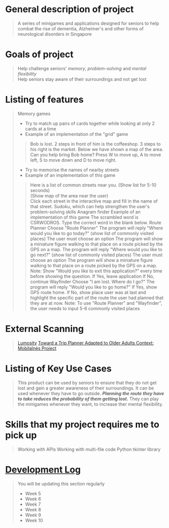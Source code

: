 # General description of project
> A series of minigames and applications designed for seniors to help combat the rise of dementia, Alzheimer's and other forms of neurological disorders in Singapore

# Goals of project
> Help challenge seniors' *memory*, *problem-solving* and *mental flexibility*  
> Help seniors stay aware of their surroundings and not get lost

# Listing of features
> Memory games  
> + Try to match up pairs of cards together while looking at only 2 cards at a time
> + Example of an implementation of the "grid" game
>> Bob is lost. 2 steps in front of him is the coffeeshop. 3 steps to his right is the market. Below we have shown a map of the area. Can you help bring Bob home? Press W to move up, A to move left, S to move down and D to move right.
> + Try to memorise the names of nearby streets
> + Example of an implementation of this game
>> Here is a list of common streets near you. (Show list for 5-10 seconds)  
>> (Show map of the area near the user)  
>> Click each street in the interactive map and fill in the name of that street.
> Sudoku, which can help strengthen the user's problem-solving skills
> Anagram finder
> Example of an implementation of this game
>> The scrambled word is CSRWODROS. Type the correct word in the blank below.
> Route Planner
>> Choose "Route Planner"
>> The program will reply "Where would you like to go today?" (show list of commonly visited places)
>> The user must choose an option
>> The program will show a miniature figure walking to that place on a route picked by the GPS on a map.
>> The program will reply "Where would you like to go next?" (show list of commonly visited places)
>> The user must choose an option
>> The program will show a miniature figure walking to that place on a route picked by the GPS on a map.
>> Note: 
>> Show "Would you like to exit this application?" every time before showing the question.
>> If Yes, leave application
>> If No, continue
> Wayfinder
>> Choose "I am lost. Where do I go?"
>> The program will reply "Would you like to go home?"
>> If Yes, show GPS route home.
>> If No, show place user was at last and highlight the specific part of the route the user had planned that they are at now.
> Note: To use "Route Planner" and "Wayfinder", the user needs to input 5-6 commonly visited places

# External Scanning
> [Lumosity](https://www.lumosity.com/en/)
> [Toward a Trip Planner Adapted to Older Adults Context: Mobilaînés Project](https://link.springer.com/chapter/10.1007/978-3-031-09593-1_8#Sec15)

# Listing of Key Use Cases
> This product can be used by seniors to ensure that they do not get lost and gain a greater awareness of their surroundings.
> It can be used whenever they have to go outside. ***Planning the route they have to take reduces the probability of them getting lost.*** They can play the minigames whenever they want, to increase ther mental flexibility.

# Skills that my project requires me to pick up
> Working with APIs
> Working with multi-file code
> Python tkinter library

# [Development Log](/devlog.md)
> You will be updating this section regularly
> - Week 5
> - Week 6
> - Week 7
> - Week 8
> - Week 9
> - Week 10
